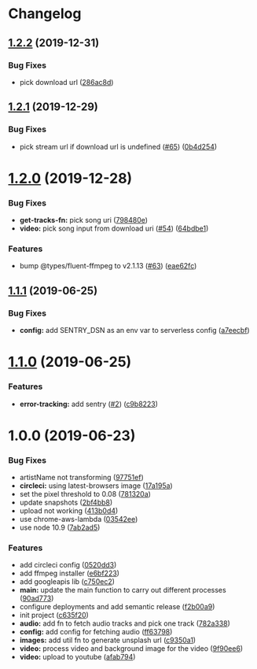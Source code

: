 # Changelog


## [1.2.2](https://github.com/Buzzertech/DatSongBot/compare/v1.2.1...v1.2.2) (2019-12-31)


### Bug Fixes

* pick download url ([286ac8d](https://github.com/Buzzertech/DatSongBot/commit/286ac8de4338e0919753808afc17fa1d2d26d8a7))

## [1.2.1](https://github.com/Buzzertech/DatSongBot/compare/v1.2.0...v1.2.1) (2019-12-29)


### Bug Fixes

* pick stream url if download url is undefined ([#65](https://github.com/Buzzertech/DatSongBot/issues/65)) ([0b4d254](https://github.com/Buzzertech/DatSongBot/commit/0b4d254d2b1bdabedfd2adee3668e6b85233d4a0))

# [1.2.0](https://github.com/Buzzertech/DatSongBot/compare/v1.1.1...v1.2.0) (2019-12-28)


### Bug Fixes

* **get-tracks-fn:** pick song uri ([798480e](https://github.com/Buzzertech/DatSongBot/commit/798480e))
* **video:** pick song input from download uri ([#54](https://github.com/Buzzertech/DatSongBot/issues/54)) ([64bdbe1](https://github.com/Buzzertech/DatSongBot/commit/64bdbe1))


### Features

* bump @types/fluent-ffmpeg to v2.1.13 ([#63](https://github.com/Buzzertech/DatSongBot/issues/63)) ([eae62fc](https://github.com/Buzzertech/DatSongBot/commit/eae62fc))

## [1.1.1](https://github.com/Buzzertech/DatSongBot/compare/v1.1.0...v1.1.1) (2019-06-25)


### Bug Fixes

* **config:** add SENTRY_DSN as an env var to serverless config ([a7eecbf](https://github.com/Buzzertech/DatSongBot/commit/a7eecbf))

# [1.1.0](https://github.com/Buzzertech/DatSongBot/compare/v1.0.0...v1.1.0) (2019-06-25)


### Features

* **error-tracking:** add sentry ([#2](https://github.com/Buzzertech/DatSongBot/issues/2)) ([c9b8223](https://github.com/Buzzertech/DatSongBot/commit/c9b8223))

# 1.0.0 (2019-06-23)


### Bug Fixes

* artistName not transforming ([97751ef](https://github.com/Buzzertech/DatSongBot/commit/97751ef))
* **circleci:** using latest-browsers image ([17a195a](https://github.com/Buzzertech/DatSongBot/commit/17a195a))
* set the pixel threshold to 0.08 ([781320a](https://github.com/Buzzertech/DatSongBot/commit/781320a))
* update snapshots ([2bf4bb8](https://github.com/Buzzertech/DatSongBot/commit/2bf4bb8))
* upload not working ([413b0d4](https://github.com/Buzzertech/DatSongBot/commit/413b0d4))
* use chrome-aws-lambda ([03542ee](https://github.com/Buzzertech/DatSongBot/commit/03542ee))
* use node 10.9 ([7ab2ad5](https://github.com/Buzzertech/DatSongBot/commit/7ab2ad5))


### Features

* add circleci config ([0520dd3](https://github.com/Buzzertech/DatSongBot/commit/0520dd3))
* add ffmpeg installer ([e6bf223](https://github.com/Buzzertech/DatSongBot/commit/e6bf223))
* add googleapis lib ([c750ec2](https://github.com/Buzzertech/DatSongBot/commit/c750ec2))
* **main:** update the main function to carry out different processes ([90ad773](https://github.com/Buzzertech/DatSongBot/commit/90ad773))
* configure deployments and add semantic release ([f2b00a9](https://github.com/Buzzertech/DatSongBot/commit/f2b00a9))
* init project ([c635f20](https://github.com/Buzzertech/DatSongBot/commit/c635f20))
* **audio:** add fn to fetch audio tracks and pick one track ([782a338](https://github.com/Buzzertech/DatSongBot/commit/782a338))
* **config:** add config for fetching audio ([ff63798](https://github.com/Buzzertech/DatSongBot/commit/ff63798))
* **images:** add util fn to generate unsplash url ([c9350a1](https://github.com/Buzzertech/DatSongBot/commit/c9350a1))
* **video:** process video and background image for the video ([9f90ee6](https://github.com/Buzzertech/DatSongBot/commit/9f90ee6))
* **video:** upload to youtube ([afab794](https://github.com/Buzzertech/DatSongBot/commit/afab794))
